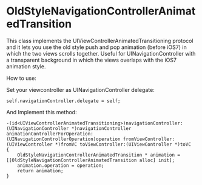 OldStyleNavigationControllerAnimatedTransition
==============================================

This class implements the UIViewControllerAnimatedTransitioning protocol and it lets you use the old style push and pop animation (before iOS7) in which the two views scrolls together. Useful for UINavigationController with a transparent background in which the views overlaps with the iOS7 animation style.

How to use:

Set your viewcontroller as UINavigationController delegate:

    self.navigationController.delegate = self;

And Implement this method:

    
    -(id<UIViewControllerAnimatedTransitioning>)navigationController:
    (UINavigationController *)navigationController animationControllerForOperation:(UINavigationControllerOperation)operation fromViewController:(UIViewController *)fromVC toViewController:(UIViewController *)toVC
    {
        OldStyleNavigationControllerAnimatedTransition * animation = [[OldStyleNavigationControllerAnimatedTransition alloc] init];
        animation.operation = operation;
        return animation;
    }
